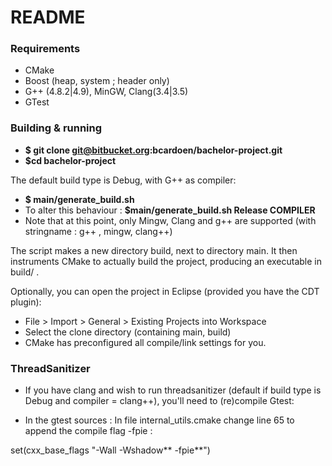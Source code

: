 # README #

### Requirements ###

* CMake
* Boost (heap, system ; header only)
* G++ (4.8.2|4.9), MinGW, Clang(3.4|3.5)
* GTest

### Building & running ###

* **$ git clone git@bitbucket.org:bcardoen/bachelor-project.git**
* **$cd bachelor-project**

The default build type is Debug, with G++ as compiler:

* **$ main/generate_build.sh**
* To alter this behaviour : **$main/generate_build.sh Release COMPILER**
* Note that at this point, only Mingw, Clang and g++ are supported (with stringname : g++ , mingw, clang++)

The script makes a new directory build, next to directory main. It then instruments CMake to actually build the project, producing an executable in build/ .

Optionally, you can open the project in Eclipse (provided you have the CDT plugin):

* File > Import > General > Existing Projects into Workspace
* Select the clone directory (containing main, build)
* CMake has preconfigured all compile/link settings for you.

### ThreadSanitizer ###
* If you have clang and wish to run threadsanitizer (default if build type is Debug and compiler = clang++), you'll need to (re)compile Gtest:

* In the gtest sources :
In file internal_utils.cmake change line 65 to append the compile flag -fpie :

set(cxx_base_flags "-Wall -Wshadow** -fpie**")